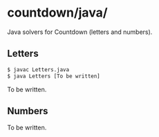 # countdown/java/

Java solvers for Countdown (letters and numbers).


## Letters

```bash
$ javac Letters.java
$ java Letters [To be written]
```

To be written.


## Numbers

To be written.
